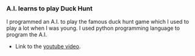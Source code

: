 ### A.I. learns to play Duck Hunt
 
I programmed an A.I. to play the famous duck hunt game which I used to play a lot when I was young. I used python programming language to program the A.I. 
 
 - Link to the [youtube video](https://youtu.be/WFD_JA1lf3k).
